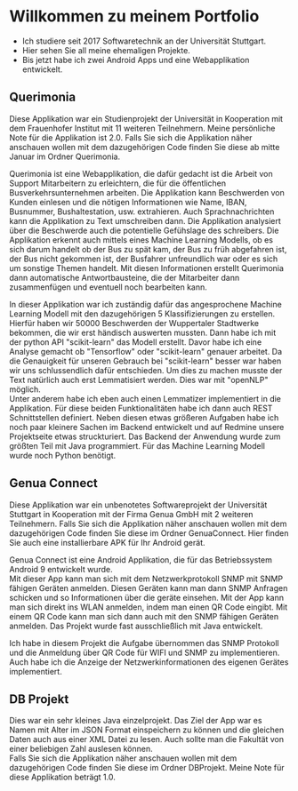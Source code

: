 # Willkommen zu meinem Portfolio
- Ich studiere seit 2017 Softwaretechnik an der Universität Stuttgart. <br />
- Hier sehen Sie all meine ehemaligen Projekte. <br />
- Bis jetzt habe ich zwei Android Apps und eine Webapplikation entwickelt.

## Querimonia
Diese Applikation war ein Studienprojekt der Universität in Kooperation mit dem Frauenhofer Institut mit 11 weiteren Teilnehmern. Meine persönliche Note für die Applikation ist 2.0. Falls Sie sich die Applikation näher anschauen wollen mit dem dazugehörigen Code finden Sie diese ab mitte Januar im Ordner Querimonia. <br />

Querimonia ist eine Webapplikation, die dafür gedacht ist die Arbeit von Support Mitarbeitern zu erleichtern, die für die öffentlichen Busverkehrsunternehmen arbeiten. Die Applikation kann Beschwerden von Kunden einlesen und die nötigen Informationen wie Name, IBAN, Busnummer, Bushaltestation, usw. extrahieren. Auch Sprachnachrichten kann die Applikation zu Text umschreiben dann. Die Applikation analysiert über die Beschwerde auch die potentielle Gefühslage des schreibers. Die Applikation erkennt auch mittels eines Machine Learning Modells, ob es sich darum handelt ob der Bus zu spät kam, der Bus zu früh abgefahren ist, der Bus nicht gekommen ist, der Busfahrer unfreundlich war oder es sich um sonstige Themen handelt. Mit diesen Informationen erstellt Querimonia dann automatische Antwortbausteine, die der Mitarbeiter dann zusammenfügen und eventuell noch bearbeiten kann. <br />

In dieser Applikation war ich zuständig dafür das angesprochene Machine Learning Modell mit den dazugehörigen 5 Klassifizierungen zu erstellen. Hierfür haben wir 50000 Beschwerden der Wuppertaler Stadtwerke bekommen, die wir erst händisch auswerten mussten. Dann habe ich mit der python API "scikit-learn" das Modell erstellt. Davor habe ich eine Analyse gemacht ob "Tensorflow" oder "scikit-learn" genauer arbeitet. Da die Genauigkeit für unseren Gebrauch bei "scikit-learn" besser war haben wir uns schlussendlich dafür entschieden. Um dies zu machen musste der Text natürlich auch erst Lemmatisiert werden. Dies war mit "openNLP" möglich. <br />
Unter anderem habe ich eben auch einen Lemmatizer implementiert in die Applikation. Für diese beiden Funktionalitäten habe ich dann auch REST Schnittstellen definiert. Neben diesen etwas größeren Aufgaben habe ich noch paar kleinere Sachen im Backend entwickelt und auf Redmine unsere Projektseite etwas struckturiert. Das Backend der Anwendung wurde zum größten Teil mit Java programmiert. Für das Machine Learning Modell wurde noch Python benötigt.

## Genua Connect
Diese Applikation war ein unbenotetes Softwareprojekt der Universität Stuttgart in Kooperation mit der Firma Genua GmbH mit 2 weiteren Teilnehmern. Falls Sie sich die Applikation näher anschauen wollen mit dem dazugehörigen Code finden Sie diese im Ordner GenuaConnect. Hier finden Sie auch eine installierbare APK für Ihr Android gerät. <br />

Genua Connect ist eine Android Applikation, die für das Betriebssystem Android 9 entwickelt wurde. <br />
Mit dieser App kann man sich mit dem Netzwerkprotokoll SNMP mit SNMP fähigen Geräten anmelden. Diesen Geräten kann man dann SNMP Anfragen schicken und so Informationen über die geräte einsehen. Mit der App kann man sich direkt ins WLAN anmelden, indem man einen QR Code eingibt. Mit einem QR Code kann man sich dann auch mit den SNMP fähigen Geräten anmelden. Das Projekt wurde fast ausschließlich mit Java entwickelt. <br />

Ich habe in diesem Projekt die Aufgabe übernommen das SNMP Protokoll und die Anmeldung über QR Code für WIFI und SNMP zu implementieren. Auch habe ich die Anzeige der Netzwerkinformationen des eigenen Gerätes implementiert.

## DB Projekt
Dies war ein sehr kleines Java einzelprojekt. Das Ziel der App war es Namen mit Alter im JSON Format einspeichern zu können und die gleichen Daten auch aus einer XML Datei zu lesen. Auch sollte man die Fakultät von einer beliebigen Zahl auslesen können. <br />
Falls Sie sich die Applikation näher anschauen wollen mit dem dazugehörigen Code finden Sie diese im Ordner DBProjekt. Meine Note für diese Applikation beträgt 1.0.
